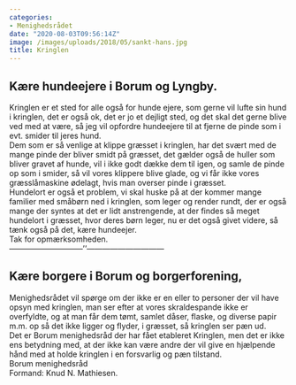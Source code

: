 ```yaml
---
categories:
- Menighedsrådet
date: "2020-08-03T09:56:14Z"
image: /images/uploads/2018/05/sankt-hans.jpg
title: Kringlen
---
```


## Kære hundeejere i Borum og Lyngby.

Kringlen er et sted for alle også for hunde ejere, som gerne vil lufte sin hund i kringlen, det er også ok, det er jo et dejligt sted, og det skal det gerne blive ved med at være, så jeg vil opfordre hundeejere til at fjerne de pinde som i evt. smider til jeres hund.   
Dem som er så venlige at klippe græsset i kringlen, har det svært med de mange pinde der bliver smidt på græsset, det gælder også de huller som bliver gravet af hunde, vil i ikke godt dække dem til igen, og samle de pinde op som i smider, så vil vores klippere blive glade, og vi får ikke vores græsslåmaskine ødelagt, hvis man overser pinde i græsset.  
Hundelort er også et problem, vi skal huske på at der kommer mange familier med småbørn ned i kringlen, som leger og render rundt, der er også mange der syntes at det er lidt anstrengende, at der findes så meget hundelort i græsset, hvor deres børn leger, nu er det også givet videre, så tænk også på det, kære hundeejer.  
Tak for opmærksomheden.  
—————————–’’——————————

## Kære borgere i Borum og borgerforening,

Menighedsrådet vil spørge om der ikke er en eller to personer der vil have opsyn med kringlen, man ser efter at vores skraldespande ikke er overfyldte, og at man får dem tømt, samlet dåser, flaske, og diverse papir m.m. op så det ikke ligger og flyder, i græsset, så kringlen ser pæn ud.  
Det er Borum menighedsråd der har fået etableret Kringlen, men det er ikke ens betydning med, at der ikke kan være andre der vil give en hjælpende hånd med at holde kringlen i en forsvarlig og pæn tilstand.  
Borum menighedsråd  
Formand: Knud N. Mathiesen.